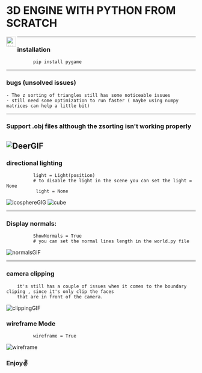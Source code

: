 # 3D ENGINE WITH PYTHON FROM SCRATCH 

[<img align="left" alt="auctux | YouTube" width="26px" src="https://cdn.jsdelivr.net/npm/simple-icons@v3/icons/youtube.svg" />][youtube]

---
### installation
              pip install pygame
---
### bugs (unsolved issues)
    - The z sorting of triangles still has some noticeable issues
    - still need some optimization to run faster ( maybe using numpy matrices can help a little bit)

---
### Support .obj files although the zsorting isn't working properly
![DeerGIF](https://user-images.githubusercontent.com/48150537/121646510-06faf980-cab3-11eb-9edf-b26271163645.gif)
---
### directional lighting
    
              light = Light(position)
              # to disable the light in the scene you can set the light = None
               light = None
![icosphereGIG](https://user-images.githubusercontent.com/48150537/121646963-7cff6080-cab3-11eb-9341-cb007f568611.gif)
![cube](https://user-images.githubusercontent.com/48150537/121646975-7ec92400-cab3-11eb-8d73-f5eebe130b62.gif)

           
---
### Display normals:
              ShowNormals = True
              # you can set the normal lines length in the world.py file
![normalsGIF](https://user-images.githubusercontent.com/48150537/121646570-1712d900-cab3-11eb-8ae0-5a640291659b.gif)

---

### camera clipping
        it's still has a couple of issues when it comes to the boundary cliping , since it's only clip the faces
        that are in front of the camera.
![clippingGIF](https://user-images.githubusercontent.com/48150537/121647190-bfc13880-cab3-11eb-8ee7-c0ee61f47849.gif)


### wireframe Mode
              wireframe = True
![wireframe](https://user-images.githubusercontent.com/48150537/121646751-41649680-cab3-11eb-8a56-8ee20a5c08ab.gif)


### Enjoy✌

[youtube]: https://www.youtube.com/channel/UCjPk9YDheKst1FlAf_KSpyA


